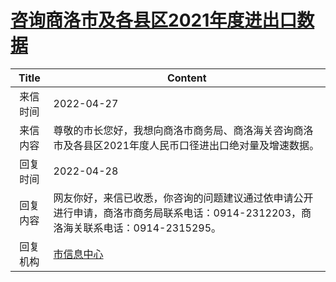# <a href="http://www.shangluo.gov.cn/zmhd/ldxxxx.jsp?urltype=leadermail.LeaderMailContentUrl&wbtreeid=1112&leadermailid=9101">咨询商洛市及各县区2021年度进出口数据</a>
|Title|Content|
|:---:|---|
|来信时间|2022-04-27|
|来信内容|尊敬的市长您好，我想向商洛市商务局、商洛海关咨询商洛市及各县区2021年度人民币口径进出口绝对量及增速数据。|
|回复时间|2022-04-28|
|回复内容|网友你好，来信已收悉，你咨询的问题建议通过依申请公开进行申请，商洛市商务局联系电话：0914-2312203，商洛海关联系电话：0914-2315295。|
|回复机构|<a href="../../categories/agencies/市信息中心.md">市信息中心</a>|
